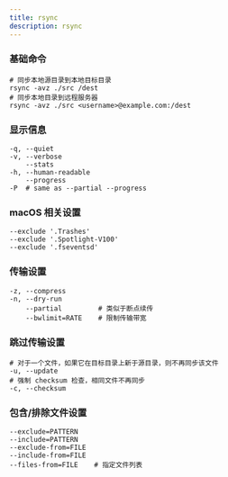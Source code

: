 ```yaml
---
title: rsync
description: rsync
---
```


### 基础命令
```shell
# 同步本地源目录到本地目标目录
rsync -avz ./src /dest
# 同步本地目录到远程服务器
rsync -avz ./src <username>@example.com:/dest
```

### 显示信息
```shell
-q, --quiet
-v, --verbose
    --stats
-h, --human-readable
    --progress
-P  # same as --partial --progress
```

### macOS 相关设置
```shell
--exclude '.Trashes'
--exclude '.Spotlight-V100'
--exclude '.fseventsd'
```

### 传输设置
```shell
-z, --compress
-n, --dry-run
    --partial         # 类似于断点续传
    --bwlimit=RATE    # 限制传输带宽
```

### 跳过传输设置
```shell
# 对于一个文件，如果它在目标目录上新于源目录，则不再同步该文件
-u, --update   
# 强制 checksum 检查，相同文件不再同步
-c, --checksum
```

### 包含/排除文件设置
```shell
--exclude=PATTERN
--include=PATTERN
--exclude-from=FILE
--include-from=FILE
--files-from=FILE    # 指定文件列表
```